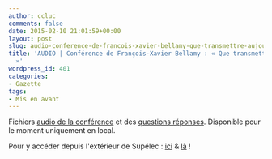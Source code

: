 ```yaml
---
author: ccluc
comments: false
date: 2015-02-10 21:01:59+00:00
layout: post
slug: audio-conference-de-francois-xavier-bellamy-que-transmettre-aujourdhui
title: 'AUDIO | Conférence de François-Xavier Bellamy : « Que transmettre aujourd''hui
  »'
wordpress_id: 401
categories:
- Gazette
tags:
- Mis en avant
---
```


Fichiers [audio de la conférence](ftp://rez@lgdubois.rez/cc/conf2.ogg) et des [questions réponses](ftp://rez@lgdubois.rez/cc/conf1.ogg). Disponible pour le moment uniquement en local.

Pour y accéder depuis l'extérieur de Supélec : [ici](https://www.dropbox.com/s/ql6guzk946lsrfq/Enregistrement%20audio%202015-02-05%2021-52-15.mp3) & [là](https://www.dropbox.com/s/6tptnsxit2rr44o/Enregistrement%20audio%202015-02-05%2020-40-20.mp3) !
